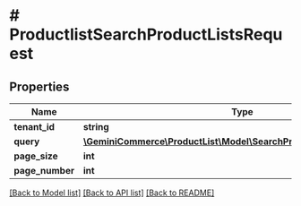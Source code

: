 # # ProductlistSearchProductListsRequest


## Properties 


Name | Type | Description | Notes
------------ | ------------- | ------------- | -------------
**tenant_id**| **string** |   | [optional]
**query**| [**\GeminiCommerce\ProductList\Model\SearchProductListsRequestQuery**](SearchProductListsRequestQuery.md) |   | [optional]
**page_size**| **int** |   | [optional]
**page_number**| **int** |   | [optional]


[[Back to Model list]](../../README.md#models) [[Back to API list]](../../README.md#endpoints) [[Back to README]](../../README.md)

